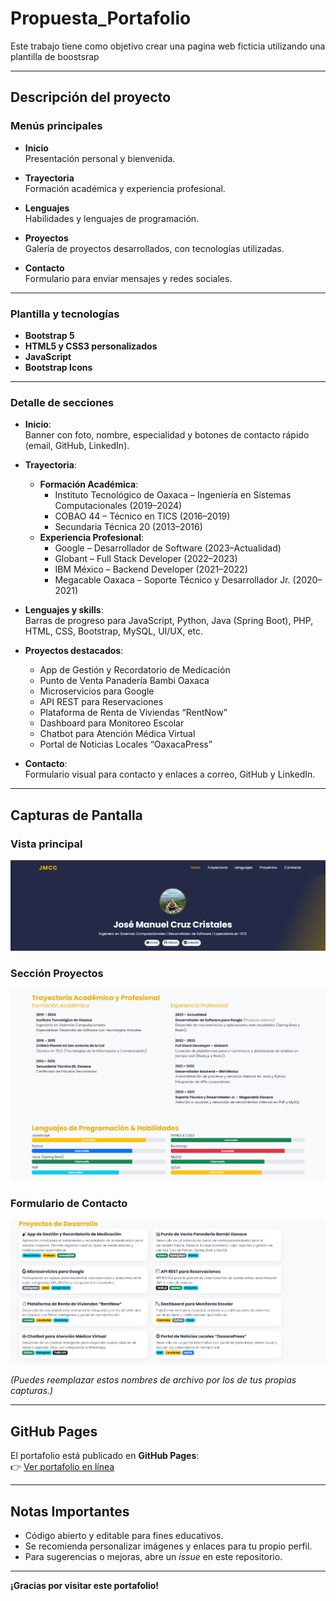 # Propuesta_Portafolio
Este trabajo tiene como objetivo crear una pagina web ficticia  utilizando una plantilla de boostsrap


---

## Descripción del proyecto

### Menús principales

- **Inicio**  
  Presentación personal y bienvenida.

- **Trayectoria**  
  Formación académica y experiencia profesional.

- **Lenguajes**  
  Habilidades y lenguajes de programación.

- **Proyectos**  
  Galería de proyectos desarrollados, con tecnologías utilizadas.

- **Contacto**  
  Formulario para enviar mensajes y redes sociales.

---

### Plantilla y tecnologías

- **Bootstrap 5**  
- **HTML5 y CSS3 personalizados**
- **JavaScript**
- **Bootstrap Icons**

---

### Detalle de secciones

- **Inicio**:  
  Banner con foto, nombre, especialidad y botones de contacto rápido (email, GitHub, LinkedIn).

- **Trayectoria**:  
  - **Formación Académica**:  
    - Instituto Tecnológico de Oaxaca – Ingeniería en Sistemas Computacionales (2019–2024)
    - COBAO 44 – Técnico en TICS (2016–2019)
    - Secundaria Técnica 20 (2013–2016)
  - **Experiencia Profesional**:  
    - Google – Desarrollador de Software (2023–Actualidad)
    - Globant – Full Stack Developer (2022–2023)
    - IBM México – Backend Developer (2021–2022)
    - Megacable Oaxaca – Soporte Técnico y Desarrollador Jr. (2020–2021)

- **Lenguajes y skills**:  
  Barras de progreso para JavaScript, Python, Java (Spring Boot), PHP, HTML, CSS, Bootstrap, MySQL, UI/UX, etc.

- **Proyectos destacados**:  
  - App de Gestión y Recordatorio de Medicación
  - Punto de Venta Panadería Bambi Oaxaca
  - Microservicios para Google
  - API REST para Reservaciones
  - Plataforma de Renta de Viviendas “RentNow”
  - Dashboard para Monitoreo Escolar
  - Chatbot para Atención Médica Virtual
  - Portal de Noticias Locales “OaxacaPress”

- **Contacto**:  
  Formulario visual para contacto y enlaces a correo, GitHub y LinkedIn.

---
## Capturas de Pantalla

### Vista principal  
![Vista principal](./Captura%20de%20pantalla%202025-07-07%20081444.png)

### Sección Proyectos  
![Sección Proyectos](./Captura%20de%20pantalla%202025-07-07%20081520.png)

### Formulario de Contacto  
![Formulario de Contacto](./Captura%20de%20pantalla%202025-07-07%20081543.png)


*(Puedes reemplazar estos nombres de archivo por los de tus propias capturas.)*

---

## GitHub Pages

El portafolio está publicado en **GitHub Pages**:  
👉 [Ver portafolio en línea](https://josemanuelcruzcristales-777.github.io/Propuesta_Portafolio/)

---

## Notas Importantes

- Código abierto y editable para fines educativos.
- Se recomienda personalizar imágenes y enlaces para tu propio perfil.
- Para sugerencias o mejoras, abre un *issue* en este repositorio.

---

**¡Gracias por visitar este portafolio!**
